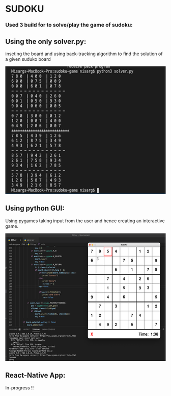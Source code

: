 # SUDOKU 

### Used 3 build for to solve/play the game of sudoku:  

## Using the only solver.py:

inseting the board and using back-tracking algorithm to find the solution of a given suduko board 

<img src="https://github.com/Nisarg38/sudoku/blob/master/assests/%231.png"  height="400" />



## Using python GUI:

Using pygames taking input from the user and hence creating an interactive game.

<img src="https://github.com/Nisarg38/sudoku/blob/master/assests/%232.png" width="650" height="400" />




## React-Native App:

In-progress !!
